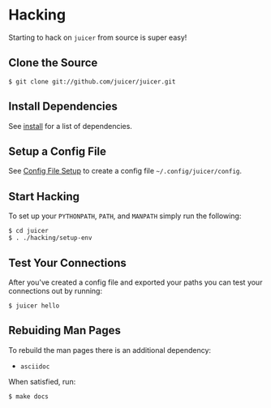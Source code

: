 # Hacking

Starting to hack on `juicer` from source is super easy!

## Clone the Source

    $ git clone git://github.com/juicer/juicer.git

## Install Dependencies

See [install](install.md) for a list of dependencies.

## Setup a Config File

See [Config File Setup](config.md) to create a config file
`~/.config/juicer/config`.

## Start Hacking

To set up your `PYTHONPATH`, `PATH`, and `MANPATH` simply run the following:

    $ cd juicer
    $ . ./hacking/setup-env

## Test Your Connections

After you've created a config file and exported your paths you can
test your connections out by running:

    $ juicer hello

## Rebuiding Man Pages

To rebuild the man pages there is an additional dependency:

* `asciidoc`

When satisfied, run:

    $ make docs
